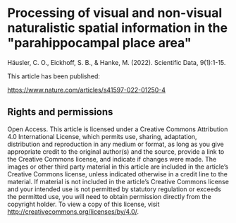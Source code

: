 # Processing of visual and non-visual naturalistic spatial information in the "parahippocampal place area"

Häusler, C. O., Eickhoff, S. B., & Hanke, M. (2022). Scientific Data, 9(1):1-15.

This article has been published:

  https://www.nature.com/articles/s41597-022-01250-4

## Rights and permissions
Open Access. This article is licensed under a Creative Commons Attribution 4.0 International License, which permits use, sharing, adaptation, distribution and reproduction in any medium or format, as long as you give appropriate credit to the original author(s) and the source, provide a link to the Creative Commons license, and indicate if changes were made. The images or other third party material in this article are included in the article’s Creative Commons license, unless indicated otherwise in a credit line to the material. If material is not included in the article’s Creative Commons license and your intended use is not permitted by statutory regulation or exceeds the permitted use, you will need to obtain permission directly from the copyright holder. To view a copy of this license, visit http://creativecommons.org/licenses/by/4.0/.

